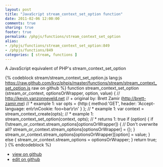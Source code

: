 ```yaml
---
layout: post
title: "JavaScript stream_context_set_option function"
date: 2011-02-06 12:00:00
comments: true
sharing: true
footer: true
permalink: /phpjs/functions/stream_context_set_option
alias:
- /phpjs/functions/stream_context_set_option:849
- /phpjs/functions/849
categories: [ stream, functions ]
---
```

A JavaScript equivalent of PHP's stream_context_set_option
<!-- more -->
{% codeblock stream/stream_context_set_option.js lang:js https://raw.github.com/kvz/phpjs/master/functions/stream/stream_context_set_option.js raw on github %}
function stream_context_set_option (stream_or_context, optionsOrWrapper, option, value) {
    // http://kevin.vanzonneveld.net
    // +   original by: Brett Zamir (http://brett-zamir.me)
    // *     example 1: var opts = {http:{ method:'GET', header: 'Accept-language: en\r\nCookie: foo=bar\r\n' } };
    // *     example 1: var context = stream_context_create(opts);
    // *     example 1: stream_context_set_option(context, opts);
    // *     returns 1: true
    if (option) {
        if (!stream_or_context.stream_options[optionsOrWrapper]) { // Don't overwrite all?
            stream_or_context.stream_options[optionsOrWrapper] = {};
        }
        stream_or_context.stream_options[optionsOrWrapper][option] = value;
    } else {
        stream_or_context.stream_options = optionsOrWrapper;
    }
    return true;
}
{% endcodeblock %}
<ul>
 <li><a href="https://github.com/kvz/phpjs/blob/master/functions/stream/stream_context_set_option.js">view on github</a></li>
 <li><a href="https://github.com/kvz/phpjs/edit/master/functions/stream/stream_context_set_option.js">edit on github</a></li>
</ul>
